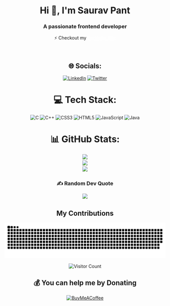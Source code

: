 <center style="">
<h1 align="center" >Hi 👋, I'm Saurav Pant</h1>
  <h3 align="center">A passionate frontend developer</h3>

  <p align="center"></p>

   <p align="center"> ⚡ Checkout my  <a href="https://sauravpant.netlify.app/" target="_blank" style="color:white; font-weight:bold;"> Portfolio Site</a>  </p>
<br>

## 🌐 Socials:

[![LinkedIn](https://img.shields.io/badge/LinkedIn-%230077B5.svg?logo=linkedin&logoColor=white)](https://www.linkedin.com/in/saurav-pant-790065239/)
 [![Twitter](https://img.shields.io/badge/Twitter-%231DA1F2.svg?logo=Twitter&logoColor=white)](https://twitter.com/Saurav_Pant_) 

# 💻 Tech Stack:
![C](https://img.shields.io/badge/c-%2300599C.svg?style=for-the-badge&logo=c&logoColor=white) ![C++](https://img.shields.io/badge/c++-%2300599C.svg?style=for-the-badge&logo=c%2B%2B&logoColor=white) ![CSS3](https://img.shields.io/badge/css3-%231572B6.svg?style=for-the-badge&logo=css3&logoColor=white) ![HTML5](https://img.shields.io/badge/html5-%23E34F26.svg?style=for-the-badge&logo=html5&logoColor=white) ![JavaScript](https://img.shields.io/badge/javascript-%23323330.svg?style=for-the-badge&logo=javascript&logoColor=%23F7DF1E) ![Java](https://img.shields.io/badge/java-%23ED8B00.svg?style=for-the-badge&logo=java&logoColor=white) 
# 📊 GitHub Stats:

![](https://github-readme-stats.vercel.app/api?username=Saurav-Pant&theme=radical&hide_border=false&include_all_commits=true&count_private=false)<br/>
![](https://github-readme-streak-stats.herokuapp.com/?user=Saurav-Pant&theme=radical&hide_border=false)<br/>
![](https://github-readme-stats.vercel.app/api/top-langs/?username=Saurav-Pant&theme=radical&hide_border=false&include_all_commits=true&count_private=false&layout=compact)

### ✍️ Random Dev Quote
![](https://quotes-github-readme.vercel.app/api?type=horizontal&theme=merko)

<h2 align="center">  My Contributions </h2>

![snake gif](https://github.com/Saurav-Pant/Saurav-Pant/blob/main/assets/github-user-contribution.svg)

![Visitor Count](https://profile-counter.glitch.me/{Saurav-Pant}/count.svg)

  ## 💰 You can help me by Donating
  [![BuyMeACoffee](https://img.shields.io/badge/Buy%20Me%20a%20Coffee-ffdd00?style=for-the-badge&logo=buy-me-a-coffee&logoColor=black)](https://www.buymeacoffee.com/Saurav-Pant) 

</center>

